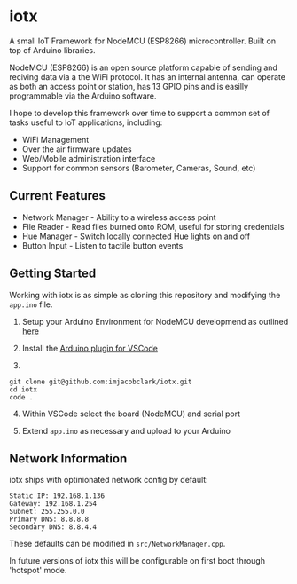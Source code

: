 # iotx

A small IoT Framework for NodeMCU (ESP8266) microcontroller. Built on top of Arduino libraries.

NodeMCU (ESP8266) is an open source platform capable of sending and reciving data via a the WiFi protocol. It has an internal antenna, can operate as both an access point or station, has 13 GPIO pins and is easilly programmable via the Arduino software.

I hope to develop this framework over time to support a common set of tasks useful to IoT applications, including:

* WiFi Management
* Over the air firmware updates
* Web/Mobile administration interface
* Support for common sensors (Barometer, Cameras, Sound, etc)

## Current Features

* Network Manager - Ability to a wireless access point
* File Reader - Read files burned onto ROM, useful for storing credentials 
* Hue Manager - Switch locally connected Hue lights on and off
* Button Input - Listen to tactile button events 

## Getting Started

Working with iotx is as simple as cloning this repository and modifying the `app.ino` file.

1. Setup your Arduino Environment for NodeMCU developmend as outlined [here](https://create.arduino.cc/projecthub/electropeak/getting-started-w-nodemcu-esp8266-on-arduino-ide-28184f)

2. Install the [Arduino plugin for VSCode](https://marketplace.visualstudio.com/items?itemName=vsciot-vscode.vscode-arduino)

3. 

```shell 
git clone git@github.com:imjacobclark/iotx.git
cd iotx
code .
```

4. Within VSCode select the board (NodeMCU) and serial port

5. Extend `app.ino` as necessary and upload to your Arduino

## Network Information

iotx ships with optinionated network config by default:

```text
Static IP: 192.168.1.136
Gateway: 192.168.1.254
Subnet: 255.255.0.0
Primary DNS: 8.8.8.8
Secondary DNS: 8.8.4.4
```

These defaults can be modified in `src/NetworkManager.cpp`.

In future versions of iotx this will be configurable on first boot through 'hotspot' mode.
